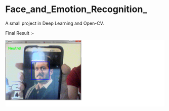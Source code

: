 # Face_and_Emotion_Recognition_
A small project in Deep Learning and Open-CV.

Final Result :-                                                                                                                                                                       

<p align="center">
  <img src="result.png" width="1500px" >
</p>
